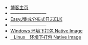 * [博客主页](/)
* ————————
* [EasyJ集成分布式日志ELK](easyj/easyj-integrate-elk.md)
* ————————
* [Windows 环境下打包 Native Image](native-image/native-image-windows.md)
* [&ensp;&nbsp;Linux&ensp;&ensp;环境下打包 Native Image](native-image/native-image-linux.md)
